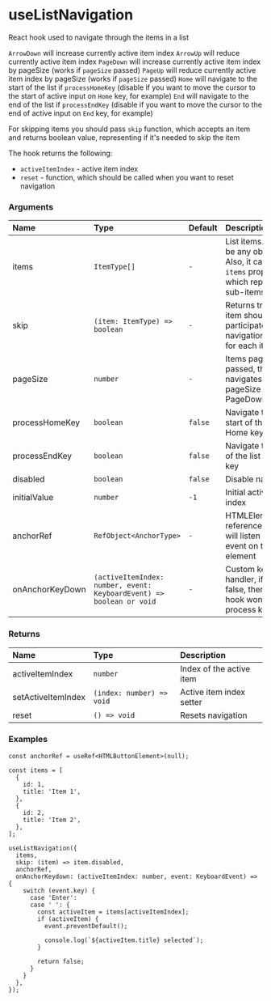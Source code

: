 # useListNavigation

React hook used to navigate through the items in a list

`ArrowDown` will increase currently active item index
`ArrowUp` will reduce currently active item index
`PageDown` will increase currently active item index by pageSize (works if `pageSize` passed)
`PageUp` will reduce currently active item index by pageSize (works if `pageSize` passed)
`Home` will navigate to the start of the list if `processHomeKey` (disable if you want to move the cursor to the start of active input on `Home` key, for example)
`End` will navigate to the end of the list if `processEndKey` (disable if you want to move the cursor to the end of active input on `End` key, for example)

For skipping items you should pass `skip` function, which accepts an item and returns boolean value, representing if it's needed to skip the item

The hook returns the following:

- `activeItemIndex` - active item index
- `reset` - function, which should be called when you want to reset navigation

### Arguments

| Name            | Type                                                                 | Default | Description                                                                                           |
| :-------------- | :------------------------------------------------------------------- | :------ | :---------------------------------------------------------------------------------------------------- |
| items           | `ItemType[]`                                                         | `-`     | List items. Item can be any object. Also, it can contain `items` property, which represents sub-items |
| skip            | `(item: ItemType) => boolean`                                        | `-`     | Returns true if the item should not participate in navigation (Called for each item)                  |
| pageSize        | `number`                                                             | `-`     | Items page size, if passed, then navigates by pageSize on PageDown/PageUp                             |
| processHomeKey  | `boolean`                                                            | `false` | Navigate to the start of the list on Home key                                                         |
| processEndKey   | `boolean`                                                            | `false` | Navigate to the end of the list on End key                                                            |
| disabled        | `boolean`                                                            | `false` | Disable navigation                                                                                    |
| initialValue    | `number`                                                             | `-1`    | Initial active item index                                                                             |
| anchorRef       | `RefObject<AnchorType>`                                              | `-`     | HTMLElement reference, the hook will listen keydown event on that element                             |
| onAnchorKeyDown | `(activeItemIndex: number, event: KeyboardEvent) => boolean or void` | `-`     | Custom keydown handler, if returns false, then the hook won't process keydown                         |

### Returns

| Name               | Type                      | Description              |
| :----------------- | :------------------------ | :----------------------- |
| activeItemIndex    | `number`                  | Index of the active item |
| setActiveItemIndex | `(index: number) => void` | Active item index setter |
| reset              | `() => void`              | Resets navigation        |

### Examples

```tsx
const anchorRef = useRef<HTMLButtonElement>(null);

const items = [
  {
    id: 1,
    title: 'Item 1',
  },
  {
    id: 2,
    title: 'Item 2',
  },
];

useListNavigation({
  items,
  skip: (item) => item.disabled,
  anchorRef,
  onAnchorKeydown: (activeItemIndex: number, event: KeyboardEvent) => {
    switch (event.key) {
      case 'Enter':
      case ' ': {
        const activeItem = items[activeItemIndex];
        if (activeItem) {
          event.preventDefault();

          console.log(`${activeItem.title} selected`);
        }

        return false;
      }
    }
  },
});
```
